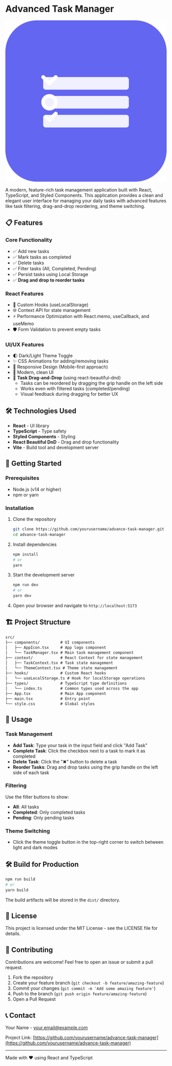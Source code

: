 # Advanced Task Manager

![Task Manager Logo](/public/task-manager-icon.svg)

A modern, feature-rich task management application built with React, TypeScript, and Styled Components. This application provides a clean and elegant user interface for managing your daily tasks with advanced features like task filtering, drag-and-drop reordering, and theme switching.

## 📋 Features

### Core Functionality
- ✅ Add new tasks
- ✅ Mark tasks as completed
- ✅ Delete tasks
- ✅ Filter tasks (All, Completed, Pending)
- ✅ Persist tasks using Local Storage
- ✅ **Drag and drop to reorder tasks**

### React Features
- 🔄 Custom Hooks (useLocalStorage)
- 🌐 Context API for state management
- ⚡ Performance Optimization with React.memo, useCallback, and useMemo
- 🛡️ Form Validation to prevent empty tasks

### UI/UX Features
- 🌓 Dark/Light Theme Toggle
- ✨ CSS Animations for adding/removing tasks
- 📱 Responsive Design (Mobile-first approach)
- 🎨 Modern, clean UI
- 🔄 **Task Drag-and-Drop** (using react-beautiful-dnd)
  - Tasks can be reordered by dragging the grip handle on the left side
  - Works even with filtered tasks (completed/pending)
  - Visual feedback during dragging for better UX

## 🛠️ Technologies Used

- **React** - UI library
- **TypeScript** - Type safety
- **Styled Components** - Styling
- **React Beautiful DnD** - Drag and drop functionality
- **Vite** - Build tool and development server

## 🚀 Getting Started

### Prerequisites

- Node.js (v14 or higher)
- npm or yarn

### Installation

1. Clone the repository
   ```bash
   git clone https://github.com/yourusername/advance-task-manager.git
   cd advance-task-manager
   ```

2. Install dependencies
   ```bash
   npm install
   # or
   yarn
   ```

3. Start the development server
   ```bash
   npm run dev
   # or
   yarn dev
   ```

4. Open your browser and navigate to `http://localhost:5173`

## 🏗️ Project Structure

```
src/
├── components/         # UI components
│   ├── AppIcon.tsx     # App logo component
│   └── TaskManager.tsx # Main task management component
├── context/            # React Context for state management
│   ├── TaskContext.tsx # Task state management
│   └── ThemeContext.tsx # Theme state management
├── hooks/              # Custom React hooks
│   └── useLocalStorage.ts # Hook for localStorage operations
├── types/              # TypeScript type definitions
│   └── index.ts        # Common types used across the app
├── App.tsx             # Main App component
├── main.tsx            # Entry point
└── style.css           # Global styles
```

## 🔧 Usage

### Task Management
- **Add Task**: Type your task in the input field and click "Add Task"
- **Complete Task**: Click the checkbox next to a task to mark it as completed
- **Delete Task**: Click the "✖" button to delete a task
- **Reorder Tasks**: Drag and drop tasks using the grip handle on the left side of each task

### Filtering
Use the filter buttons to show:
- **All**: All tasks
- **Completed**: Only completed tasks
- **Pending**: Only pending tasks

### Theme Switching
- Click the theme toggle button in the top-right corner to switch between light and dark modes

## 🛠️ Build for Production

```bash
npm run build
# or
yarn build
```

The build artifacts will be stored in the `dist/` directory.

## 📝 License

This project is licensed under the MIT License - see the LICENSE file for details.

## 🤝 Contributing

Contributions are welcome! Feel free to open an issue or submit a pull request.

1. Fork the repository
2. Create your feature branch (`git checkout -b feature/amazing-feature`)
3. Commit your changes (`git commit -m 'Add some amazing feature'`)
4. Push to the branch (`git push origin feature/amazing-feature`)
5. Open a Pull Request

## 📞 Contact

Your Name - your.email@example.com

Project Link: [https://github.com/yourusername/advance-task-manager](https://github.com/yourusername/advance-task-manager)

---

Made with ❤️ using React and TypeScript 